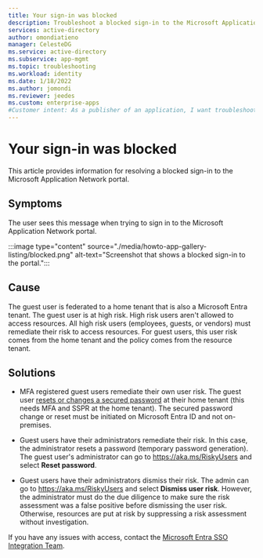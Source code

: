 ```yaml
---
title: Your sign-in was blocked
description: Troubleshoot a blocked sign-in to the Microsoft Application Network portal. 
services: active-directory
author: omondiatieno
manager: CelesteDG
ms.service: active-directory
ms.subservice: app-mgmt
ms.topic: troubleshooting
ms.workload: identity
ms.date: 1/18/2022
ms.author: jomondi
ms.reviewer: jeedes
ms.custom: enterprise-apps
#Customer intent: As a publisher of an application, I want troubleshoot a blocked sign-in to the Microsoft Application Network portal.
---
```


# Your sign-in was blocked

This article provides information for resolving a blocked sign-in to the Microsoft Application Network portal.

## Symptoms

The user sees this message when trying to sign in to the Microsoft Application Network portal.

:::image type="content" source="./media/howto-app-gallery-listing/blocked.png" alt-text="Screenshot that shows a blocked sign-in to the portal.":::

## Cause

The guest user is federated to a home tenant that is also a Microsoft Entra tenant. The guest user is at high risk. High risk users aren't allowed to access resources. All high risk users (employees, guests, or vendors) must remediate their risk to access resources. For guest users, this user risk comes from the home tenant and the policy comes from the resource tenant.
 
## Solutions

- MFA registered guest users remediate their own user risk. The guest user [resets or changes a secured password](https://aka.ms/sspr) at their home tenant (this needs MFA and SSPR at the home tenant). The secured password change or reset must be initiated on Microsoft Entra ID and not on-premises.

- Guest users have their administrators remediate their risk. In this case, the administrator resets a password (temporary password generation). The guest user's administrator can go to https://aka.ms/RiskyUsers and select **Reset password**.

- Guest users have their administrators dismiss their risk. The admin can go to https://aka.ms/RiskyUsers and select **Dismiss user risk**. However, the administrator must do the due diligence to make sure the risk assessment was a false positive before dismissing the user risk. Otherwise, resources are put at risk by suppressing a risk assessment without investigation.

If you have any issues with access, contact the [Microsoft Entra SSO Integration Team](mailto:SaaSApplicationIntegrations@service.microsoft.com).
